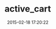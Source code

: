 ---
layout: post
title:  "active_cart"
repo:   "madpilot/active_cart"
date:   2015-02-18 17:20:22
gemurl: http://gemcutter.org/gems/active_cart
---